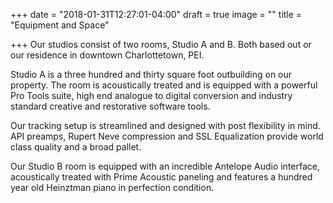 +++
date = "2018-01-31T12:27:01-04:00"
draft = true
image = ""
title = "Equipment and Space"

+++
Our studios consist of two rooms, Studio A and B.  Both based out or our residence in downtown Charlottetown, PEI.  

Studio A is a three hundred and thirty square foot outbuilding on our property.  The room is acoustically treated and is equipped with a powerful Pro Tools suite, high end analogue to digital conversion and industry standard creative and restorative software tools.

Our tracking setup is streamlined and designed with post flexibility in mind.  API preamps, Rupert Neve compression and SSL Equalization provide world class quality and a broad pallet.

Our Studio B room is equipped with an incredible Antelope Audio interface, acoustically treated with Prime Acoustic paneling and features a hundred year old Heinztman piano in perfection condition.  